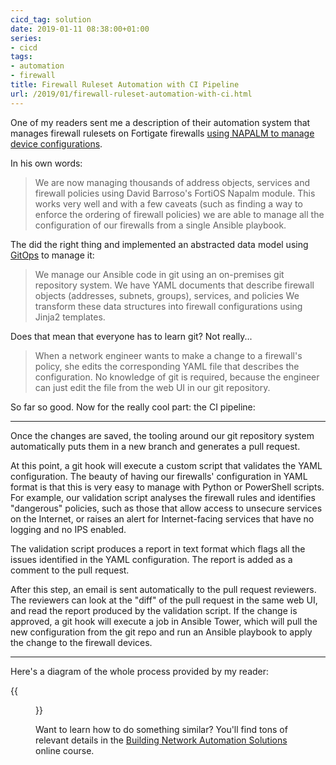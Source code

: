 ```yaml
---
cicd_tag: solution
date: 2019-01-11 08:38:00+01:00
series:
- cicd
tags:
- automation
- firewall
title: Firewall Ruleset Automation with CI Pipeline
url: /2019/01/firewall-ruleset-automation-with-ci.html
---
```

One of my readers sent me a description of their automation system that manages firewall rulesets on Fortigate firewalls [using NAPALM to manage device configurations](https://my.ipspace.net/bin/list?id=Ansible#NAPALM).

In his own words:

> We are now managing thousands of address objects, services and firewall policies using David Barroso's FortiOS Napalm module. This works very well and with a few caveats (such as finding a way to enforce the ordering of firewall policies) we are able to manage all the configuration of our firewalls from a single Ansible playbook.

The did the right thing and implemented an abstracted data model using [GitOps](https://blog.ipspace.net/2018/08/gitops-in-networking.html) to manage it:
<!--more-->
> We manage our Ansible code in git using an on-premises git repository system. We have YAML documents that describe firewall objects (addresses, subnets, groups), services, and policies We transform these data structures into firewall configurations using Jinja2 templates.

Does that mean that everyone has to learn git? Not really...

> When a network engineer wants to make a change to a firewall's policy, she edits the corresponding YAML file that describes the configuration. No knowledge of git is required, because the engineer can just edit the file from the web UI in our git repository.

So far so good. Now for the really cool part: the CI pipeline:

---

Once the changes are saved, the tooling around our git repository system automatically puts them in a new branch and generates a pull request.

At this point, a git hook will execute a custom script that validates the YAML configuration. The beauty of having our firewalls' configuration in YAML format is that this is very easy to manage with Python or PowerShell scripts. For example, our validation script analyses the firewall rules and identifies "dangerous" policies, such as those that allow access to unsecure services on the Internet, or raises an alert for Internet-facing services that have no logging and no IPS enabled.

The validation script produces a report in text format which flags all the issues identified in the YAML configuration. The report is added as a comment to the pull request.

After this step, an email is sent automatically to the pull request reviewers. The reviewers can look at the "diff" of the pull request in the same web UI, and read the report produced by the validation script. If the change is approved, a git hook will execute a job in Ansible Tower, which will pull the new configuration from the git repo and run an Ansible playbook to apply the change to the firewall devices.

---
Here's a diagram of the whole process provided by my reader:

{{<figure src="/2019/01/s1600-Firewall+Configuration+Change+Management+Process.png" caption="Firewall configuration change management process">}}

Want to learn how to do something similar? You'll find tons of relevant details in the [Building Network Automation Solutions](https://www.ipspace.net/Building_Network_Automation_Solutions) online course.
